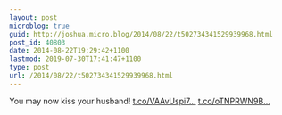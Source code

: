 ```yaml
---
layout: post
microblog: true
guid: http://joshua.micro.blog/2014/08/22/t502734341529939968.html
post_id: 40803
date: 2014-08-22T19:29:42+1100
lastmod: 2019-07-30T17:41:47+1100
type: post
url: /2014/08/22/t502734341529939968.html
---
```

You may now kiss your husband! [t.co/VAAvUspi7...](http://t.co/VAAvUspi7w) [t.co/oTNPRWN9B...](http://t.co/oTNPRWN9BI)
